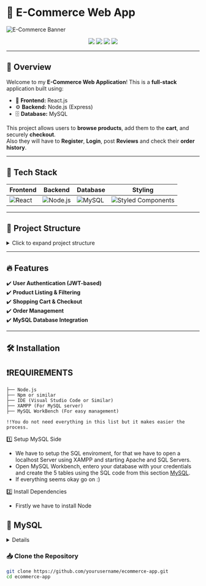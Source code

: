 # 🛒 E-Commerce Web App

![E-Commerce Banner](https://th.bing.com/th/id/OIP.ftH46ANJ14YkQNmle5Ts2QHaEc?rs=1&pid=ImgDetMain)

<p align="center">
  <img src="https://img.shields.io/github/languages/top/alexc2serr/ecommerce-webpage?style=for-the-badge"/>
  <img src="https://img.shields.io/github/license/alexc2serr/ecommerce-webpage?style=for-the-badge"/>
  <img src="https://img.shields.io/github/stars/alexc2serr/ecommerce-webpage?style=for-the-badge"/>
  <img src="https://img.shields.io/github/forks/alexc2serr/ecommerce-webpage?style=for-the-badge"/>
</p>

---

## 🚀 Overview
Welcome to my **E-Commerce Web Application**! This is a **full-stack** application built using:

- 🌟 **Frontend:** React.js
- ⚙️ **Backend:** Node.js (Express)
- 🗄️ **Database:** MySQL

This project allows users to **browse products**, add them to the **cart**, and securely **checkout**. <br>
Also they will have to **Register**, **Login**, post **Reviews** and check their **order history**.

---

## 🎨 Tech Stack

| **Frontend** | **Backend** | **Database** | **Styling** |
|-------------|------------|-------------|-------------|
| ![React](https://img.shields.io/badge/React-19.0.0-blue?style=for-the-badge&logo=react) | ![Node.js](https://img.shields.io/badge/Node.js-Express--4.21.2-green?style=for-the-badge&logo=node.js) | ![MySQL](https://img.shields.io/badge/MySQL-Database-orange?style=for-the-badge&logo=mysql) | ![Styled Components](https://img.shields.io/badge/Styled--Components-💅-pink?style=for-the-badge) |

---

## 📂 Project Structure

<details>
  <summary>Click to expand project structure</summary>
<code>
  e-commerce-app
├── node_modules/ 📦
├── public/ 🌍
├── screenshots/ 📸
├── src/ 🖥️
│ ├── api/ 🌐
│ ├── components/ ⚙️
│ │ ├── auth/ 🔐
│ │ ├── cart/ 🛒
│ │ ├── orders/ 📦
│ │ ├── product-grid/ 🛍️
│ │ ├── product-page/ 📄
│ │ ├── Account.jsx 👤
│ │ ├── AnnouncementBar.jsx 📢
│ │ ├── AverageStarRatings.jsx ⭐
│ │ ├── Footer.jsx 🦶
│ │ ├── Header.jsx 🔝
│ │ ├── NotFound.jsx ❌
│ │ ├── Reviews.jsx 📝
│ ├── App.jsx 📱
│ ├── main.jsx 🔑
│ ├── styles.css 🎨
├── .gitignore 🚫
├── index.html 🗂️
├── package-lock.json 🔒
├── package.json 📦
├── postcss.config.js ⚙️
├── README.md 📘
├── tailwind.config.js 🌬️
├── toImplement.txt 📝
├── vite.config.js ⚡

</code>

</details>

---

## 🔥 Features

✔️ **User Authentication (JWT-based)**  
✔️ **Product Listing & Filtering**  
✔️ **Shopping Cart & Checkout**  
✔️ **Order Management**   
✔️ **MySQL Database Integration**  

---

## 🛠️ Installation
  ## ❗REQUIREMENTS
    ├── Node.js
    ├── Npm or similar
    ├── IDE (Visual Studio Code or Similar)
    ├── XAMPP (For MySQL server)
    ├── MySQL WorkBench (For easy management)

    !!You do not need everything in this list but it makes easier the process.

  1️⃣ Setup MySQL Side
  - We have to setup the SQL enviroment, for that we have to open a localhost Server using XAMPP and starting Apache and SQL Servers.  
  - Open MySQL Workbench, entero your database with your credentials and create the 5 tables using the SQL code from this section [MySQL](#-mysql).
  - If everything seems okay go on :)
  
 2️⃣ Install Dependencies
 - Firstly we have to install Node


  
  ## 📑 MySQL 
  <details>

    //0. Products Table (Products available)
    
      CREATE TABLE products(
         id               INTEGER  NOT NULL PRIMARY KEY 
        ,title            VARCHAR(255) NOT NULL
        ,category         VARCHAR(5) NOT NULL
        ,description      VARCHAR(255) NOT NULL
        ,image            VARCHAR(255) NOT NULL
        ,price            NUMERIC(5,2) NOT NULL
        ,rating           INTEGER  NOT NULL
        ,color            VARCHAR(6) NOT NULL
        ,discounted_price NUMERIC(5,2)
        ,uri              VARCHAR(255) NOT NULL
      );
    
    //1. Users Table (for Authentication)
    
    CREATE TABLE users (
       id               INTEGER AUTO_INCREMENT PRIMARY KEY,
       username         VARCHAR(255) NOT NULL UNIQUE,
       email            VARCHAR(255) NOT NULL UNIQUE,
       password_hash    VARCHAR(255) NOT NULL,
       full_name        VARCHAR(255) NOT NULL,
       address          TEXT,
       role             ENUM('user', 'admin') DEFAULT 'user',
       created_at       TIMESTAMP DEFAULT CURRENT_TIMESTAMP,
       updated_at       TIMESTAMP DEFAULT CURRENT_TIMESTAMP ON UPDATE CURRENT_TIMESTAMP
    );
    
    //2. Orders Table (to track purchases)
    
    CREATE TABLE orders (
       id               INTEGER AUTO_INCREMENT PRIMARY KEY,
       user_id          INTEGER NOT NULL,
       total_price      NUMERIC(10, 2) NOT NULL,
       status           ENUM('pending', 'paid', 'shipped', 'delivered', 'cancelled') DEFAULT 'pending',
       created_at       TIMESTAMP DEFAULT CURRENT_TIMESTAMP,
       updated_at       TIMESTAMP DEFAULT CURRENT_TIMESTAMP ON UPDATE CURRENT_TIMESTAMP,
       FOREIGN KEY (user_id) REFERENCES users(id)
    );
    
    
    //3. Order Items Table (to store products in each order)
    
    
    CREATE TABLE order_items (
       id               INTEGER AUTO_INCREMENT PRIMARY KEY,
       order_id         INTEGER NOT NULL,
       product_id       INTEGER NOT NULL,
       quantity         INTEGER NOT NULL,
       price            NUMERIC(5,2) NOT NULL,
       FOREIGN KEY (order_id) REFERENCES orders(id),
       FOREIGN KEY (product_id) REFERENCES products(id)
    );
    
    
    
    //Product Reviews Table (for user reviews)
    
    
    CREATE TABLE reviews (
       id               INTEGER AUTO_INCREMENT PRIMARY KEY,
       user_id          INTEGER NOT NULL,
       product_id       INTEGER NOT NULL,
       rating           INTEGER NOT NULL CHECK (rating BETWEEN 1 AND 5),
       review_text      TEXT,
       created_at       TIMESTAMP DEFAULT CURRENT_TIMESTAMP,
       FOREIGN KEY (user_id) REFERENCES users(id),
       FOREIGN KEY (product_id) REFERENCES products(id)
    );
    
    
     //Shopping Cart Table (to temporarily store items in the cart)
    
    CREATE TABLE shopping_cart (
       id               INTEGER AUTO_INCREMENT PRIMARY KEY,
       user_id          INTEGER NOT NULL,
       product_id       INTEGER NOT NULL,
       quantity         INTEGER NOT NULL,
       created_at       TIMESTAMP DEFAULT CURRENT_TIMESTAMP,
       updated_at       TIMESTAMP DEFAULT CURRENT_TIMESTAMP ON UPDATE CURRENT_TIMESTAMP,
       FOREIGN KEY (user_id) REFERENCES users(id),
       FOREIGN KEY (product_id) REFERENCES products(id)
    );

  </details>

### 📥 Clone the Repository
```sh
git clone https://github.com/yourusername/ecommerce-app.git
cd ecommerce-app
